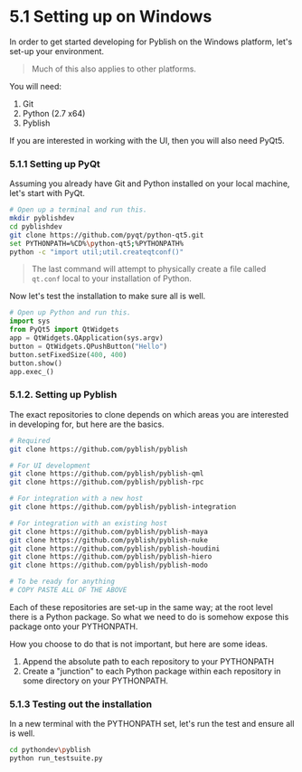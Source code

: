 # 5.1 Setting up on Windows

In order to get started developing for Pyblish on the Windows platform, let's set-up your environment.

> Much of this also applies to other platforms.

You will need:

1. Git
1. Python (2.7 x64)
1. Pyblish
 
If you are interested in working with the UI, then you will also need PyQt5.

### 5.1.1 Setting up PyQt

Assuming you already have Git and Python installed on your local machine, let's start with PyQt.

```bash
# Open up a terminal and run this.
mkdir pyblishdev
cd pyblishdev
git clone https://github.com/pyqt/python-qt5.git
set PYTHONPATH=%CD%\python-qt5;%PYTHONPATH%
python -c "import util;util.createqtconf()"
```

> The last command will attempt to physically create a file called `qt.conf` local to your installation of Python.

Now let's test the installation to make sure all is well.

```python
# Open up Python and run this.
import sys
from PyQt5 import QtWidgets
app = QtWidgets.QApplication(sys.argv)
button = QtWidgets.QPushButton("Hello")
button.setFixedSize(400, 400)
button.show()
app.exec_()
```

### 5.1.2. Setting up Pyblish

The exact repositories to clone depends on which areas you are interested in developing for, but here are the basics.

```bash
# Required
git clone https://github.com/pyblish/pyblish

# For UI development
git clone https://github.com/pyblish/pyblish-qml
git clone https://github.com/pyblish/pyblish-rpc

# For integration with a new host
git clone https://github.com/pyblish/pyblish-integration

# For integration with an existing host
git clone https://github.com/pyblish/pyblish-maya
git clone https://github.com/pyblish/pyblish-nuke
git clone https://github.com/pyblish/pyblish-houdini
git clone https://github.com/pyblish/pyblish-hiero
git clone https://github.com/pyblish/pyblish-modo

# To be ready for anything
# COPY PASTE ALL OF THE ABOVE
```

Each of these repositories are set-up in the same way; at the root level there is a Python package. So what we need to do is somehow expose this package onto your PYTHONPATH.

How you choose to do that is not important, but here are some ideas.

1. Append the absolute path to each repository to your PYTHONPATH
2. Create a "junction" to each Python package within each repository in some directory on your PYTHONPATH.

### 5.1.3 Testing out the installation

In a new terminal with the PYTHONPATH set, let's run the test and ensure all is well.

```bash
cd pythondev\pyblish
python run_testsuite.py
```